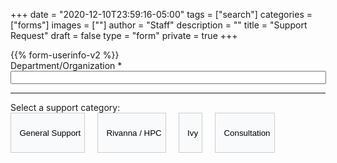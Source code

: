+++
date = "2020-12-10T23:59:16-05:00"
tags = ["search"]
categories = ["forms"]
images = [""]
author = "Staff"
description = ""
title = "Support Request"
draft = false
type = "form"
private = true
+++

<form action="https://api.uvarc.io/rest/general-support-request/" method="post" id="request-form" accept-charset="UTF-8">
<div class="alert" id="response_message" role="alert" style="padding-bottom:0px;">
  <p id="form_post_response"></p>
</div>
<div>
{{% form-userinfo-v2 %}}
  <div class="form-item form-type-textfield form-group">
    <label class="control-label" for="department">Department/Organization <span class="form-required" title="This field is required.">*</span></label>
    <input required="required" class="form-control form-text required" type="text" id="department" name="department" value="" size="60" maxlength="100"/>
  </div>
<hr size=1 />
<!-- START NEW CATEGORY BTNS -->
<div style="width:100%;margin-bottom:4rem;">
<label class="control-label" for="">Select a support category:</label><br clear=all />
  <a href="#" onclick="selected('support')"><button id="support" type="button" class="btn cat" style="background-color:#F8FAFB;height:4rem;border:solid 1px #ccc;margin-right:1rem;"><i class="fas fa-question-circle"></i>&nbsp; General Support</button></a>
  <a href="#" onclick="selected('rivanna')"><button id="rivanna" type="button" class="btn cat" style="background-color:#F8FAFB;height:4rem;border:solid 1px #ccc;margin-right:1rem;"><i class="fas fa-microchip"></i>&nbsp; Rivanna / HPC</button></a>
  <a href="#" onclick="selected('ivy')"><button id="ivy" type="button" class="btn cat" style="background-color:#F8FAFB;height:4rem;border:solid 1px #ccc;margin-right:1rem;"><i class="fas fa-shield-alt"></i>&nbsp; Ivy</button></a>
  <a href="#" onclick="selected('consultation')"><button id="consultation" type="button" class="btn cat" style="background-color:#F8FAFB;height:4rem;border:solid 1px #ccc;"><i class="fas fa-comments"></i>&nbsp; Consultation</button></a>
</div>
  <div id="support-fields"></div>
  <div id="rivanna-fields"></div>
  <div id="ivy-fields"></div>
  <div id="consultation-fields"></div>
  <div class="form-actions" id="submit-div" style="display:none;margin-top:1rem;">
    <hr size="1" style="" />
    <p style="font-size:80%;">Please submit the form only once. If you receive an error message after submitting this request, please check your email to confirm that the submission completed.</p>
    <button class="button-primary btn btn-primary form-submit" id="submit" type="submit" name="op" value="Submit">Submit</button>
  </div>
</div>
</form>
<!-- <script type="text/javascript" src="/js/support-request.js"></script> -->
<script type="text/javascript" src="/js/user-session-v2.js"></script>
<script type="text/javascript" src="/js/support-dynamic-forms.js"><script>
<script type="text/javascript" src="/js/response-message.js"></script>
